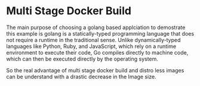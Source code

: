 # Multi Stage Docker Build

The main purpose of choosing a golang based applciation to demostrate this example is golang is a statically-typed programming language 
that does not require a runtime in the traditional sense. Unlike dynamically-typed languages like Python, Ruby, and JavaScript, which rely on a runtime environment to execute their code, Go compiles directly to machine code, which can then be executed directly by the operating system.

So the real advantage of multi stage docker build and distro less images can be understand with a drastic decrease in the Image size.
